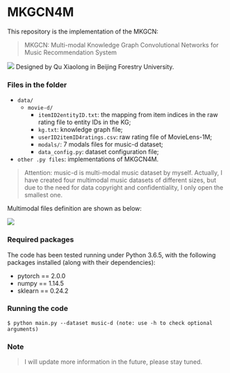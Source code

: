 # MKGCN4M

This repository is the implementation of the MKGCN:
> MKGCN: Multi-modal Knowledge Graph Convolutional Networks for Music Recommendation System 

![](https://static.qinux.top/mkgcn4m_github/framework-mkgcn4m.png)
Designed by Qu Xiaolong in Beijing Forestry University.

### Files in the folder

- `data/`
  - `movie-d/`
    - `itemID2entityID.txt`: the mapping from item indices in the raw rating file to entity IDs in the KG;
    - `kg.txt`: knowledge graph file;
    - `userID2itemID4ratings.csv`: raw rating file of MovieLens-1M;
    - `modals/`: 7 modals files for music-d dataset;
    - `data_config.py`: dataset configuration file;
- `other .py files`: implementations of MKGCN4M.
>Attention: music-d is multi-modal music dataset by myself. Actually, I have created four multimodal 
> music datasets of different sizes, but due to the need for data copyright and confidentiality,
> I only open the smallest one.

Multimodal files definition are shown as below:

![](https://static.qinux.top/mkgcn4m_github/modals_explanation.png)

### Required packages
The code has been tested running under Python 3.6.5, with the following packages installed (along with their dependencies):
- pytorch == 2.0.0
- numpy == 1.14.5
- sklearn == 0.24.2


### Running the code
```
$ python main.py --dataset music-d (note: use -h to check optional arguments)
```
### Note
>I will update more information in the future, please stay tuned.
